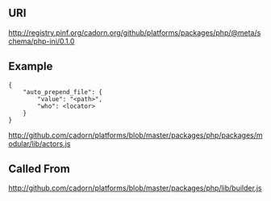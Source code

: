 
URI
---

http://registry.pinf.org/cadorn.org/github/platforms/packages/php/@meta/schema/php-ini/0.1.0

Example
-------

    {
        "auto_prepend_file": {
            "value": "<path>",
            "who": <locator>
        }
    }

http://github.com/cadorn/platforms/blob/master/packages/php/packages/modular/lib/actors.js

Called From
-----------

http://github.com/cadorn/platforms/blob/master/packages/php/lib/builder.js

